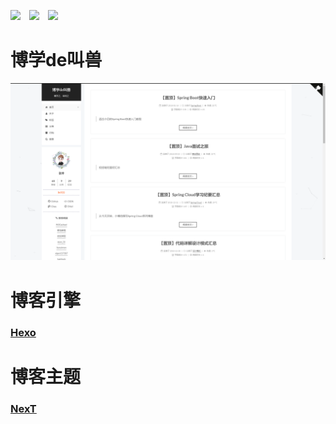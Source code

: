 [![](https://img.shields.io/badge/%E5%8D%9A%E5%AE%A2-%E5%8D%9A%E5%AD%A6de%E5%8F%AB%E5%85%BD-success.svg)](http://zhangchong.xin)&emsp;[![](https://img.shields.io/badge/%E5%BC%95%E6%93%8E-Hexo-blueviolet.svg)](https://github.com/hexojs/hexo)&emsp;[![](https://img.shields.io/badge/%E4%B8%BB%E9%A2%98-NexT-red.svg)](https://github.com/theme-next/hexo-theme-next)

# 博学de叫兽
[![博客截图](https://raw.githubusercontent.com/chung567115/chung567115.github.io/hexo-blog/blog-img/hexo-blog.png)](http://zhangchong.xin)

# 博客引擎
### [Hexo](https://github.com/hexojs/hexo)

# 博客主题
### [NexT](https://github.com/theme-next/hexo-theme-next)